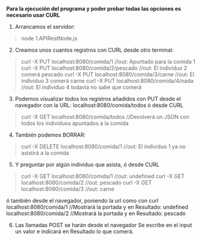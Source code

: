 **Para la ejecución del programa y poder probar todas las opciones es necesario usar CURL**

1. Arrancamos el servidor:
> node 1.APIRestNode.js

2. Creamos unos cuantos registros con CURL desde otro terminal:
> curl -X PUT localhost:8080/comida/1           //out: Apuntado para la comida 1
> curl -X PUT localhost:8080/comida/2/pescado   //out: El individuo 2 comerá pescado
> curl -X PUT localhost:8080/comida/3/carne     //out: El individuo 3 comerá carne
> curl -X PUT localhost:8080/comida/4/nada      //out: El individuo 4 todavía no sabe que comerá

3. Podemos visualizar todos los registros añadidos con PUT desde el navegador 
con la URL: localhost:8080/comida/todos ó desde CURL
> curl -X GET localhost:8080/comida/todos       //Devolverá un JSON con todos los individuos apuntados a la comida

4. También podemos BORRAR:
> curl -X DELETE localhost:8080/comida/1    //out: El individuo 1 ya no asistirá a la comida

5. Y preguntar por algún individuo que asista, ó desde CURL
> curl -X GET localhost:8080/comida/1       //out: undefined
> curl -X GET localhost:8080/comida/2       //out: pescado
> curl -X GET localhost:8080/comida/3       //out: carne

ó también desde el navegador, poniendo la url como con curl
localhost:8080/comida/1       //Mostrará la portada y en Resultado: undefined
localhost:8080/comida/2       //Mostrará la portada y en Resultado: pescado


6. Las llamadas POST se harán desde el navegador
Se escribe en el input un valor e indicará en Resultado lo que comerá.

